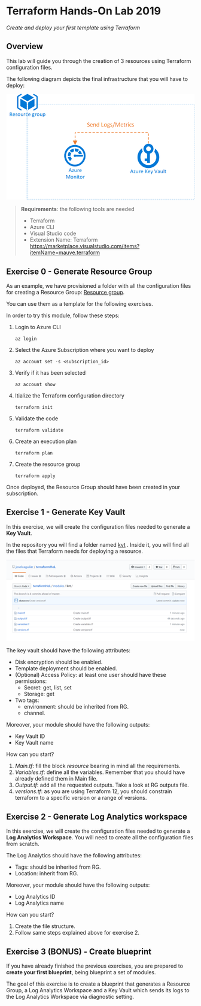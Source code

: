 # Terraform Hands-On Lab 2019

_Create and deploy your first template using Terraform_

## Overview

This lab will guide you through the creation of 3 resources using Terraform configuration files. 

The following diagram depicts the final infrastructure that you will have to deploy:

 ![alt text](img/HoL.png "Infrastructure")
 
> **Requirements**: the following tools are needed
> + Terraform
> + Azure CLI
> + Visual Studio code
>  + Extension Name: Terraform https://marketplace.visualstudio.com/items?itemName=mauve.terraform

## Exercise 0 - Generate Resource Group

As an example, we have provisioned a folder with all the configuration files for creating a Resource Group: [Resource group](modules/rsg).

You can use them as a template for the following exercises.

In order to try this module, follow these steps:
1. Login to Azure CLI

    ```azurecli-interactive
    az login
    ```

2. Select the Azure Subscription where you want to deploy

    ```azurecli-interactive
    az account set -s <subscription_id>
    ```
3. Verify if it has been selected

    ```azurecli-interactive
	az account show
    ```
4. Itialize the Terraform configuration directory

    ```azurecli-interactive
	terraform init
    ```
5. Validate the code

    ```azurecli-interactive
	terraform validate
    ```
6. Create an execution plan
    ```azurecli-interactive
	terraform plan
    ```
7. Create the resource group
    ```azurecli-interactive
	terraform apply
    ```
Once deployed, the Resource Group should have been created in your subscription.


## Exercise 1 - Generate Key Vault

In this exercise, we will create the configuration files needed to generate a **Key Vault**. 

In the repository you will find a folder named [kvt](/modules/kvt) . Inside it, you will find all the files that Terraform needs for deploying a resource. 

![alt text](img/kvt.png "Key Vault files")

The key vault should have the following attributes:

+ Disk encryption should be enabled.
+ Template deployment should be enabled.
+ (Optional) Access Policy: at least one user should have these permissions:
  + Secret: get, list, set
  + Storage: get
+ Two tags: 
  + environment:  should be inherited from RG.
  + channel.

Moreover, your module should have the following outputs:
+ Key Vault ID
+ Key Vault name


How can you start?

1. _Main.tf_: fill the block _resource_ bearing in mind all the requirements.
2. _Variables.tf_: define all the variables. Remember that you should have already defined them in Main file.
3. _Output.tf_: add all the requested outputs. Take a look at RG outputs file.
4. _versions.tf_: as you are using Terraform 12, you should constrain terraform to a specific version or a range of versions.

## Exercise 2 - Generate Log Analytics workspace

In this exercise, we will create the configuration files needed to generate a **Log Analytics Workspace**. You will need to create all the configuration files from scratch. 

The Log Analytics should have the following attributes:

+ Tags: should be inherited from RG.
+ Location: inherit from RG.


Moreover, your module should have the following outputs:
+ Log Analytics ID
+ Log Analytics name

How can you start?

1. Create the file structure.
2. Follow same steps explained above for exercise 2.


## Exercise 3 (BONUS) - Create blueprint

If you have already finished the previous exercises, you are prepared to **create your first blueprint**, being blueprint a set of modules. 

The goal of this exercise is to create a blueprint that generates a Resource Group, a Log Analytics Workspace and a Key Vault which sends its logs to the Log Analytics Workspace via diagnostic setting.